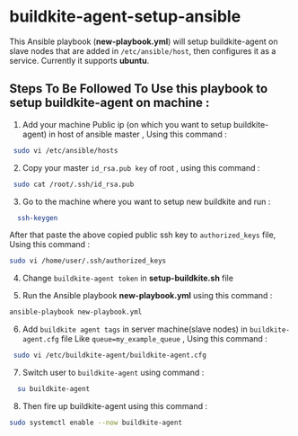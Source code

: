 # buildkite-agent-setup-ansible

This Ansible playbook (**new-playbook.yml**) will setup buildkite-agent on slave nodes that are added in `/etc/ansible/host`, then configures it as a service. Currently it supports **ubuntu**.

## Steps To Be Followed To Use this playbook to setup buildkite-agent on machine :

1. Add your machine Public ip (on which you want to setup buildkite-agent) in host of ansible master , Using this command :

 ```bash
  sudo vi /etc/ansible/hosts
 ```
 
2. Copy your master `id_rsa.pub key` of root , using this command : 
 
 ```bash
  sudo cat /root/.ssh/id_rsa.pub
 ```

3. Go to the machine where you want to setup new buildkite and run :

 ```bash
   ssh-keygen
 ```
  After that paste the above copied public ssh key to `authorized_keys` file, Using this command :
  
  ```bash
  sudo vi /home/user/.ssh/authorized_keys
  ```
  
4. Change `buildkite-agent token` in **setup-buildkite.sh** file
 
5. Run the Ansible playbook **new-playbook.yml** using this command :
 
  ```bash
  ansible-playbook new-playbook.yml
  ```
 
6. Add `buildkite agent tags` in server machine(slave nodes) in `buildkite-agent.cfg` file Like `queue=my_example_queue` , Using this command :

```bash
 sudo vi /etc/buildkite-agent/buildkite-agent.cfg
```
7. Switch user to `buildkite-agent` using command :
 
```bash
  su buildkite-agent
```
8. Then fire up buildkite-agent using this command :
```bash
sudo systemctl enable --now buildkite-agent
```


